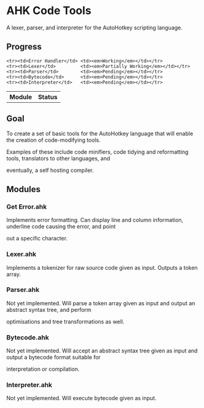 AHK Code Tools
==============
A lexer, parser, and interpreter for the AutoHotkey scripting language.

Progress
--------

<table>
    <th>Module</th><th>Status</th>

    <tr><td>Error Handler</td> <td><em>Working</em></td></tr>
    <tr><td>Lexer</td>         <td><em>Partially Working</em></td></tr>
    <tr><td>Parser</td>        <td><em>Pending</em></td></tr>
    <tr><td>Bytecode</td>      <td><em>Pending</em></td></tr>
    <tr><td>Interpreter</td>   <td><em>Pending</em></td></tr>
</table>

Goal
----

To create a set of basic tools for the AutoHotkey language that will enable the creation of code-modifying tools. 

Examples of these include code minifiers, code tidying and reformatting tools, translators to other languages, and 

eventually, a self hosting compiler.


Modules
-------

### Get Error.ahk

Implements error formatting. Can display line and column information, underline code causing the error, and point 

out a specific character.

### Lexer.ahk

Implements a tokenizer for raw source code given as input. Outputs a token array.

### Parser.ahk

Not yet implemented. Will parse a token array given as input and output an abstract syntax tree, and perform 

optimisations and tree transformations as well.

### Bytecode.ahk

Not yet implemented. Will accept an abstract syntax tree given as input and output a bytecode format suitable for 

interpretation or compilation.

### Interpreter.ahk

Not yet implemented. Will execute bytecode given as input.